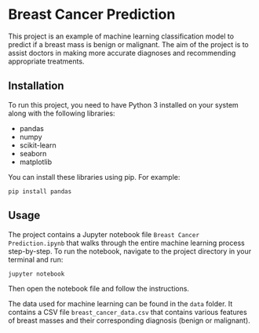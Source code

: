 
# Breast Cancer Prediction


This project is an example of machine learning classification model to predict if a breast mass is benign or malignant. The aim of the project is to assist doctors in making more accurate diagnoses and recommending appropriate treatments.

## Installation

To run this project, you need to have Python 3 installed on your system along with the following libraries:

* pandas
* numpy
* scikit-learn
* seaborn
* matplotlib

You can install these libraries using pip. For example:

```
pip install pandas
```

## Usage

The project contains a Jupyter notebook file `Breast Cancer Prediction.ipynb` that walks through the entire machine learning process step-by-step. To run the notebook, navigate to the project directory in your terminal and run:

```
jupyter notebook
```

Then open the notebook file and follow the instructions.

The data used for machine learning can be found in the `data` folder. It contains a CSV file `breast_cancer_data.csv` that contains various features of breast masses and their corresponding diagnosis (benign or malignant).
